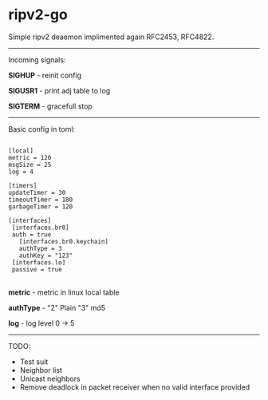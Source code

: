 # ripv2-go
Simple ripv2 deaemon implimented again RFC2453, RFC4822.

---
Incoming signals:

**SIGHUP** - reinit config

**SIGUSR1** - print adj table to log

**SIGTERM** - gracefull stop

---
Basic config in toml:
<pre><code>
[local]
metric = 120
msgSize = 25
log = 4

[timers]
updateTimer = 30
timeoutTimer = 180
garbageTimer = 120

[interfaces]
 [interfaces.br0]
 auth = true
   [interfaces.br0.keychain]
   authType = 3
   authKey = "123"
 [interfaces.lo]
 passive = true
</code> </pre>

**metric** - metric in linux local table

**authType** - "2" Plain "3" md5

**log** - log level 0 -> 5

---
TODO:
* Test suit
* Neighbor list
* Unicast neighbors
* Remove deadlock in packet receiver when no valid interface provided